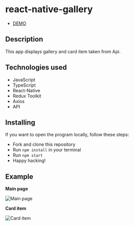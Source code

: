 # react-native-gallery

  - [DEMO](https://Reptiloid044.github.io/react-native-gallery)

## Description

  This app displays gallery and card item taken from Api.

## Technologies used 

  - JavaScript
  - TypeScript
  - React-Native
  - Redux Toolkit
  - Axios
  - API

## Installing
  If you want to open the program locally, follow these steps:

  - Fork and clone this repository
  - Run `npm install` in your terminal
  - Run `npm start`
  - Happy hacking!

## Example

**Main page**

![Main page](https://github.com/Reptiloit044/react-native-gallery/raw/main/assets/examples/MyGallery.PNG)

**Card item**

![Card item](https://github.com/Reptiloit044/react-native-gallery/raw/main/assets/examples/CardItem.PNG)